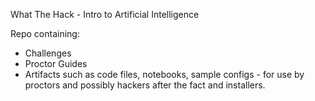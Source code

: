 What The Hack - Intro to Artificial Intelligence

Repo containing:
- Challenges
- Proctor Guides
- Artifacts such as code files, notebooks, sample configs - for use by proctors and possibly hackers after the fact and installers.
